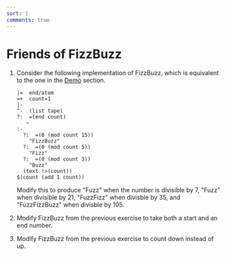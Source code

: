 ```yaml
---
sort: 1
comments: true
---
```


# Friends of FizzBuzz

1.  Consider the following implementation of FizzBuzz, which is
    equivalent to the one in the [Demo](../../demo) section.

    ```
    |=  end/atom
    =+  count=1
    |-
    ^-  (list tape)
    ?:  =(end count)
       ~
    :-
      ?:  =(0 (mod count 15))
        "FizzBuzz"
      ?:  =(0 (mod count 5))
        "Fizz"
      ?:  =(0 (mod count 3))
        "Buzz"
      (text !>(count))
    $(count (add 1 count))
    ```

    Modify this to produce "Fuzz" when the number is divisible by
    7, "Fuzz" when divisible by 21, "FuzzFizz" when divisble by 35,
    and "FuzzFizzBuzz" when divisble by 105.

1.  Modify FizzBuzz from the previous exercise to take both a
    start and an end number.

1.  Modify FizzBuzz from the previous exercise to count down
    instead of up.
